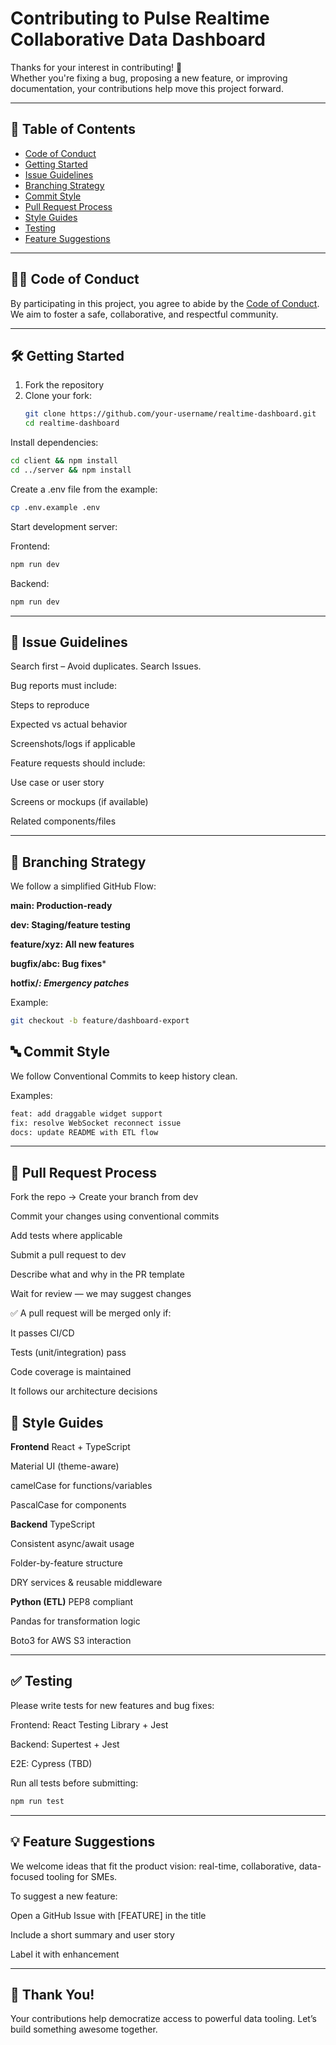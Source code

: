 # Contributing to Pulse Realtime Collaborative Data Dashboard

Thanks for your interest in contributing! 🚀  
Whether you're fixing a bug, proposing a new feature, or improving documentation, your contributions help move this project forward.

---

## 🧭 Table of Contents

- [Code of Conduct](#code-of-conduct)
- [Getting Started](#getting-started)
- [Issue Guidelines](#issue-guidelines)
- [Branching Strategy](#branching-strategy)
- [Commit Style](#commit-style)
- [Pull Request Process](#pull-request-process)
- [Style Guides](#style-guides)
- [Testing](#testing)
- [Feature Suggestions](#feature-suggestions)

---

## 🧑‍⚖️ Code of Conduct

By participating in this project, you agree to abide by the [Code of Conduct](./CODE_OF_CONDUCT.md).  
We aim to foster a safe, collaborative, and respectful community.

---

## 🛠 Getting Started

1. Fork the repository
2. Clone your fork:
   ```bash
   git clone https://github.com/your-username/realtime-dashboard.git
   cd realtime-dashboard
Install dependencies:

```bash
cd client && npm install
cd ../server && npm install
```

Create a .env file from the example:

```bash
cp .env.example .env
```
Start development server:

Frontend:
```bash
npm run dev
```

Backend:
```bash
npm run dev
```

---

## 🐞 Issue Guidelines

Search first – Avoid duplicates. Search Issues.

Bug reports must include:

Steps to reproduce

Expected vs actual behavior

Screenshots/logs if applicable

Feature requests should include:

Use case or user story

Screens or mockups (if available)

Related components/files

---

## 🌳 Branching Strategy

We follow a simplified GitHub Flow:

**main: Production-ready**

**dev: Staging/feature testing**

**feature/xyz: All new features**

**bugfix/abc: Bug fixes***

**hotfix/*: Emergency patches***

Example:

```bash
git checkout -b feature/dashboard-export
```

## 🔤 Commit Style

We follow Conventional Commits to keep history clean.

Examples:

```bash
feat: add draggable widget support
fix: resolve WebSocket reconnect issue
docs: update README with ETL flow
```
---

## 🚀 Pull Request Process
Fork the repo → Create your branch from dev

Commit your changes using conventional commits

Add tests where applicable

Submit a pull request to dev

Describe what and why in the PR template

Wait for review — we may suggest changes


✅ A pull request will be merged only if:

It passes CI/CD

Tests (unit/integration) pass

Code coverage is maintained

It follows our architecture decisions

## 🎨 Style Guides
**Frontend**
React + TypeScript

Material UI (theme-aware)

camelCase for functions/variables

PascalCase for components

**Backend**
TypeScript

Consistent async/await usage

Folder-by-feature structure

DRY services & reusable middleware

**Python (ETL)**
PEP8 compliant

Pandas for transformation logic

Boto3 for AWS S3 interaction

---

## ✅ Testing

Please write tests for new features and bug fixes:

Frontend: React Testing Library + Jest

Backend: Supertest + Jest

E2E: Cypress (TBD)

Run all tests before submitting:

```bash
npm run test
```

---

## 💡 Feature Suggestions
We welcome ideas that fit the product vision: real-time, collaborative, data-focused tooling for SMEs.

To suggest a new feature:

Open a GitHub Issue with [FEATURE] in the title

Include a short summary and user story

Label it with enhancement

---

## 🙌 Thank You!

Your contributions help democratize access to powerful data tooling.
Let’s build something awesome together.
